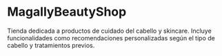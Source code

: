 # MagallyBeautyShop
Tienda dedicada a productos de cuidado del cabello y skincare. Incluye funcionalidades como recomendaciones personalizadas según el tipo de cabello y tratamientos previos.
